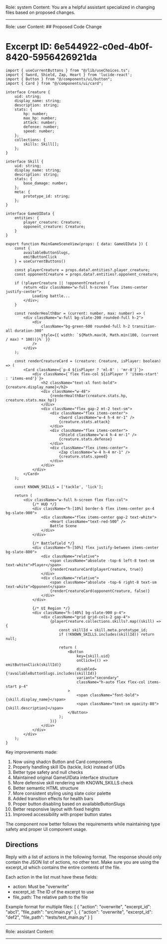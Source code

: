 Role: system
Content: You are a helpful assistant specialized in changing files based on proposed changes.
__________________
Role: user
Content: ## Proposed Code Change
# Excerpt ID: 6e544922-c0ed-4b0f-8420-5956426921da
```tsx main_game/templates/MainGameScene.tsx
import { useCurrentButtons } from "@/lib/useChoices.ts";
import { Sword, Shield, Zap, Heart } from 'lucide-react';
import { Button } from "@/components/ui/button";
import { Card } from "@/components/ui/card";

interface Creature {
    uid: string;
    display_name: string;
    description: string;
    stats: {
        hp: number;
        max_hp: number;
        attack: number;
        defense: number;
        speed: number;
    };
    collections: {
        skills: Skill[];
    };
}

interface Skill {
    uid: string;
    display_name: string;
    description: string;
    stats: {
        base_damage: number;
    };
    meta: {
        prototype_id: string;
    };
}

interface GameUIData {
    entities: {
        player_creature: Creature;
        opponent_creature: Creature;
    }
}

export function MainGameSceneView(props: { data: GameUIData }) {
    const {
        availableButtonSlugs,
        emitButtonClick
    } = useCurrentButtons()

    const playerCreature = props.data?.entities?.player_creature;
    const opponentCreature = props.data?.entities?.opponent_creature;

    if (!playerCreature || !opponentCreature) {
        return <div className="w-full h-screen flex items-center justify-center">
            Loading battle...
        </div>;
    }

    const renderHealthBar = (current: number, max: number) => (
        <div className="w-full bg-slate-200 rounded-full h-2">
            <div
                className="bg-green-600 rounded-full h-2 transition-all duration-300"
                style={{ width: `${Math.max(0, Math.min(100, (current / max) * 100))}%` }}
            />
        </div>
    );

    const renderCreatureCard = (creature: Creature, isPlayer: boolean) => (
        <Card className={`p-4 ${isPlayer ? 'ml-8' : 'mr-8'}`}>
            <div className={`flex flex-col ${isPlayer ? 'items-start' : 'items-end'}`}>
                <h2 className="text-xl font-bold">{creature.display_name}</h2>
                <div className="w-48">
                    {renderHealthBar(creature.stats.hp, creature.stats.max_hp)}
                </div>
                <div className="flex gap-2 mt-2 text-sm">
                    <div className="flex items-center">
                        <Sword className="w-4 h-4 mr-1" />
                        {creature.stats.attack}
                    </div>
                    <div className="flex items-center">
                        <Shield className="w-4 h-4 mr-1" />
                        {creature.stats.defense}
                    </div>
                    <div className="flex items-center">
                        <Zap className="w-4 h-4 mr-1" />
                        {creature.stats.speed}
                    </div>
                </div>
            </div>
        </Card>
    );

    const KNOWN_SKILLS = ['tackle', 'lick'];

    return (
        <div className="w-full h-screen flex flex-col">
            {/* HUD */}
            <div className="h-[10%] border-b flex items-center px-4 bg-slate-900">
                <div className="flex items-center gap-2 text-white">
                    <Heart className="text-red-500" />
                    Battle Scene
                </div>
            </div>

            {/* Battlefield */}
            <div className="h-[50%] flex justify-between items-center bg-slate-800">
                <div className="relative">
                    <span className="absolute -top-6 left-8 text-sm text-white">Player</span>
                    {renderCreatureCard(playerCreature, true)}
                </div>
                <div className="relative">
                    <span className="absolute -top-6 right-8 text-sm text-white">Opponent</span>
                    {renderCreatureCard(opponentCreature, false)}
                </div>
            </div>

            {/* UI Region */}
            <div className="h-[40%] bg-slate-900 p-4">
                <div className="grid grid-cols-2 gap-4">
                    {playerCreature.collections.skills?.map((skill) => {
                        const skillId = skill.meta.prototype_id;
                        if (!KNOWN_SKILLS.includes(skillId)) return null;
                        
                        return (
                            <Button
                                key={skill.uid}
                                onClick={() => emitButtonClick(skillId)}
                                disabled={!availableButtonSlugs.includes(skillId)}
                                variant="secondary"
                                className="h-auto flex flex-col items-start p-4"
                            >
                                <span className="font-bold">{skill.display_name}</span>
                                <span className="text-sm opacity-80">{skill.description}</span>
                            </Button>
                        );
                    })}
                </div>
            </div>
        </div>
    );
}
```

Key improvements made:
1. Now using shadcn Button and Card components
2. Properly handling skill IDs (tackle, lick) instead of UIDs
3. Better type safety and null checks
4. Maintained original GameUIData interface structure
5. More defensive skill rendering with KNOWN_SKILLS check
6. Better semantic HTML structure
7. More consistent styling using slate color palette
8. Added transition effects for health bars
9. Proper button disabling based on availableButtonSlugs
10. Better responsive layout with fixed heights
11. Improved accessibility with proper button states

The component now better follows the requirements while maintaining type safety and proper UI component usage.

## Directions
Reply with a list of actions in the following format. The response should only contain the JSON list of actions, no other text.
Make sure you are using the excerpt_id which contains the entire contents of the file.

Each action in the list must have these fields:
- action: Must be "overwrite"
- excerpt_id: The ID of the excerpt to use
- file_path: The relative path to the file

Example format for multiple files:
[
    {
        "action": "overwrite",
        "excerpt_id": "abc1",
        "file_path": "src/main.py"
    },
    {
        "action": "overwrite",
        "excerpt_id": "def2",
        "file_path": "tests/test_main.py"
    }
]
__________________
Role: assistant
Content: 
__________________
